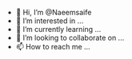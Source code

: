 - 👋 Hi, I’m @Naeemsaife
- 👀 I’m interested in ...
- 🌱 I’m currently learning ...
- 💞️ I’m looking to collaborate on ...
- 📫 How to reach me ...

<!---
Naeemsaife/Naeemsaife is a ✨ special ✨ repository because its `README.md` (this file) appears on your GitHub profile.
You can click the Preview link to take a look at your changes.
--->
